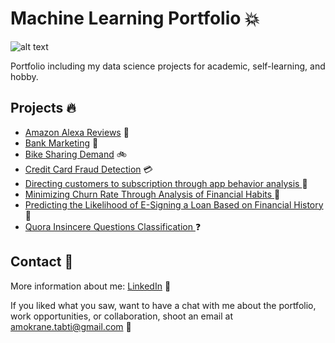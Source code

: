 # Machine Learning Portfolio :boom:
![alt text](https://images.unsplash.com/photo-1527474305487-b87b222841cc?ixlib=rb-1.2.1&auto=format&fit=crop&w=967&q=80)

Portfolio including my data science projects for academic, self-learning, and hobby.

## Projects :fire: 
* [Amazon Alexa Reviews](https://github.com/atabti/Machine-Learning-Portfolio/tree/master/Amazon%20Alexa%20Reviews) :robot:
* [Bank Marketing](https://github.com/atabti/Machine-Learning-Portfolio/tree/master/Bank%20Marketing) :money_with_wings:
* [Bike Sharing Demand](https://github.com/atabti/Machine-Learning-Portfolio/tree/master/Bike%20Sharing%20Demand) :bike:
* [Credit Card Fraud Detection](https://github.com/atabti/Machine-Learning-Portfolio/tree/master/Credit%20Card%20Fraud%20Detection) :credit_card:
* [Directing customers to subscription through app behavior analysis
](https://github.com/atabti/Machine-Learning-Portfolio/tree/master/Directing%20Customers%20to%20Subscription%20Through%20App%20Behavior%20Analysis) :iphone:
* [Minimizing Churn Rate Through Analysis of Financial Habits
](https://github.com/atabti/Machine-Learning-Portfolio/tree/master/Minimizing%20Churn%20Rate%20Through%20Analysis%20of%20Financial%20Habits) :door:
* [Predicting the Likelihood of E-Signing a Loan Based on Financial History](https://github.com/atabti/Machine-Learning-Portfolio/tree/master/Predicting%20the%20Likelihood%20of%20E-Signing%20a%20Loan%20Based%20on%20Financial%20History) :bank:
* [Quora Insincere Questions Classification
](https://github.com/atabti/Machine-Learning-Portfolio/tree/master/Quora%20Insincere%20Questions%20Classification) :question:

## Contact :email: 

More information about me: [LinkedIn](https://www.linkedin.com/in/amokranetabti/) :mag_right:

If you liked what you saw, want to have a chat with me about the portfolio, work opportunities, or collaboration, shoot an email at amokrane.tabti@gmail.com :rocket:
